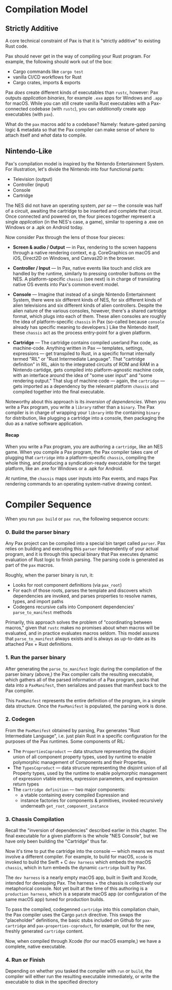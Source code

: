 # Compilation Model

## Strictly Additive

A core technical constraint of Pax is that it is "strictly additive" to existing Rust code.

Pax should never get in the way of compiling your Rust program.  For example, the following should work out of the box:
 - Cargo commands like `cargo test`
 - vanilla CI/CD workflows for Rust
 - Cargo crates, imports & exports

Pax _does_ create different kinds of executables than `rustc`, however:  Pax outputs _application binaries_, for example `.exe` apps for Windows and `.app` for macOS.  While you can still create vanilla Rust executables with a Pax-connected codebase (with `rustc`), you can _additionally_ create app executables (with `pax`).

What do the `pax` macros add to a codebase?  Namely: feature-gated parsing logic & metadata so that the Pax compiler can make sense of _where_ to attach itself and _what_ data to compile.


## Nintendo-Like

Pax's compilation model is inspired by the Nintendo Entertainment System.  For illustration, let's divide the Nintendo into four functional parts:

 - Television (output)
 - Controller (input)
 - Console
 - Cartridge

The NES did not have an operating system, _per se_ — the console was half of a circuit, awaiting the cartridge to be inserted and complete that circuit.  Once connected and powered on, the four pieces together represent a single _application_ (in the NES's case, a game), similar to opening a .exe on Windows or a .apk on Android today.

Now consider Pax through the lens of those four pieces:

 - **Screen & audio / Output** — in Pax, rendering to the screen happens through a native rendering context, e.g. CoreGraphics on macOS and iOS, Direct2D on Windows, and Canvas2D in the browser.

 - **Controller / Input** — In Pax, native events like touch and click are handled by the runtime, similarly to pressing controller buttons on the NES.  A platform-specific `chassis` (see next) is in charge of translating native OS events into Pax's common event model.

 - **Console** — Imagine that instead of a single Nintendo Entertainment System, there were six different kinds of NES, for six different kinds of alien televisions and six different kinds of alien controllers.  Despite the alien nature of the various consoles, however, there's a shared cartridge format, which plugs into each of them.  These alien consoles are roughly the idea of platform-specific `chassis` in Pax (so-called because `console` already has specific meaning to developers.)  Like the Nintendo itself, these `chassis` act as the process entry-point for a given platform.

 - **Cartridge** — The cartridge contains compiled userland Pax code, as machine-code.  Anything written in Pax — templates, settings, expressions — get transpiled to Rust, in a specific format internally termed "RIL" or "Rust Intermediate Language".  That "cartridge definition" in RIL, akin to the integrated circuits of ROM and RAM in a Nintendo cartidge, gets compiled into platform-agnostic machine code, with an interface around the idea of "some user input" and "some rendering output."  That slug of machine code — again, the `cartridge` — gets imported as a dependency by the relevant platform `chassis` and compiled together into the final executable.

Noteworthy about this approach is its _inversion of dependencies_.  When you write a Pax program, you write a `library` rather than a `binary`.  The Pax compiler is in charge of wrapping your `library` into the containing `binary` for distribution, like plugging a cartridge into a console, then packaging the duo as a native software application.

#### Recap
When you write a Pax program, you are authoring a `cartridge`, like an NES game.  When you compile a Pax program, the Pax compiler takes care of plugging that `cartridge` into a platform-specific `chassis`, compiling the whole thing, and producing a syndication-ready executable for the target platform, like an .exe for Windows or a .apk for Android.  

At runtime, the `chassis` maps user inputs into Pax events, and maps Pax rendering commands to an operating system-native drawing context.


# Compiler Sequence

When you run `pax build` or `pax run`, the following sequence occurs:

### 0. Build the parser binary

Any Pax project can be compiled into a special bin target called `parser`.  Pax relies on building and executing this `parser` independently of your actual program, and it is through this special binary that Pax executes dynamic evaluation of Rust logic to finish parsing.  The parsing code is generated as part of the `pax` macros. 

Roughly, when the parser binary is run, it:
 - Looks for root component definitions (via `pax_root`)
 - For each of those roots, parses the template and discovers which dependencies are invoked, and parses properties to resolve names, types, and import paths
 - Codegens recursive calls into Component dependencies' `parse_to_manifest` methods

Primarily, this approach solves the problem of "coordinating between macros," given that `rustc` makes no promises about when macros will be evaluated, and in practice evaluates macros seldom.  This model assures that `parse_to_manifest` always exists and is always as up-to-date as its attached Pax + Rust definitions.

### 1. Run the parser binary

After generating the `parse_to_manifest` logic during the compilation of the parser binary (above,) the Pax compiler calls the resulting executable, which gathers all of the parsed information of a Pax program, packs that data into a `PaxManifest`, then serializes and passes that manifest back to the Pax compiler.

This `PaxManifest` represents the entire definition of the program, in a simple data structure.  Once the `PaxManifest` is populated, the parsing work is done.

### 2. Codegen

From the `PaxManifest` obtained by parsing, Pax generates "Rust Intermediate Language", i.e. just plain Rust in a specific configuration for the purposes of the Pax runtimes.  Some components of RIL:
 - The `PropertiesCoproduct` — data structure representing the disjoint union of all component property types, used by runtime to enable polymorphic management of Components and their Properties,
 - The `TypesCoproduct` — data strucure representing the disjoint union of all Property types, used by the runtime to enable polymorphic management of expression vtable entries, expression parameters, and expression return types
 - The `cartridge definition` — two major components:
   - a vtable containing every compiled Expression and
   - instance factories for components & primitives, invoked recursively underneath `get_root_component_instance`


### 3. Chassis Compilation

Recall the "inversion of dependencies" described earlier in this chapter.  The final executable for a given platform is the whole "NES Console", but we have only been building the "Cartridge" thus far.

Now it's time to put the cartridge into the console — which means we must involve a different compiler.  For example, to build for macOS, `xcode` is invoked to build the Swift + C `dev harness` which embeds the macOS `chassis`, which in turn embeds the dynamic `cartridge` built by Pax.

The `dev harness` is a nearly empty macOS app, built in Swift and Xcode, intended for developing Pax.  The harness + the chassis is collectively our metaphorical console.  Not yet built at the time of this authoring is a `production harness`, which is a separate macOS app (or configuration of the same macOS app) tuned for production builds.

To pass the compiled, codegenned `cartridge` into this compilation chain, the Pax compiler uses the Cargo `patch` directive.  This swaps the "placeholder" definitions, the basic stubs included on Github for `pax-cartridge` and `pax-properties-coproduct`, for example, out for the new, freshly generated `cartridge` content.

Now, when compiled through Xcode (for our macOS example,) we have a complete, native executable.

### 4. Run or Finish

Depending on whether you tasked the compiler with `run` or `build`, the compiler will either run the resulting executable immediately, or write the executable to disk in the specified directory


